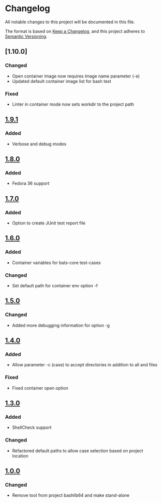 # Changelog

All notable changes to this project will be documented in this file.

The format is based on [Keep a Changelog](https://keepachangelog.com/en/1.0.0/),
and this project adheres to [Semantic Versioning](https://semver.org/spec/v2.0.0.html).

## [1.10.0]

### Changed

- Open container image now requires Image name parameter (-e)
- Updated default container image list for bash test

### Fixed

- Linter in container mode now sets workdir to the project path

## [1.9.1]

### Added

- Verbose and debug modes

## [1.8.0]

### Added

- Fedora 36 support

## [1.7.0]

### Added

- Option to create JUnit test report file

## [1.6.0]

### Added

- Container variables for bats-core test-cases

### Changed

- Set default path for container env option -f

## [1.5.0]

### Changed

- Added more debugging information for option -g

## [1.4.0]

### Added

- Allow parameter -c (case) to accept directories in addition to all and files

### Fixed

- Fixed container open option

## [1.3.0]

### Added

- ShellCheck support

### Changed

- Refactored default paths to allow case selection based on project location

## [1.0.0]

### Changed

- Remove tool from project bashlib64 and make stand-alone

[1.9.1]: https://github.com/automation64/testmansh/compare/1.8.0...1.9.1
[1.8.0]: https://github.com/automation64/testmansh/compare/1.7.0...1.8.0
[1.7.0]: https://github.com/automation64/testmansh/compare/1.6.0...1.7.0
[1.6.0]: https://github.com/automation64/testmansh/compare/1.5.0...1.6.0
[1.5.0]: https://github.com/automation64/testmansh/compare/1.4.0...1.5.0
[1.4.0]: https://github.com/automation64/testmansh/compare/1.3.0...1.4.0
[1.3.0]: https://github.com/automation64/testmansh/compare/1.0.0...1.3.0
[1.0.0]: https://github.com/automation64/testmansh/releases/tag/1.0.0
